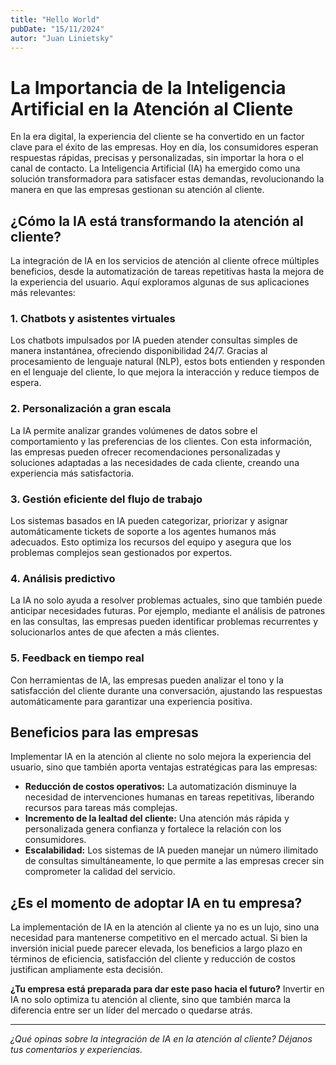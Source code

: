 ```yaml
---
title: "Hello World"
pubDate: "15/11/2024"
autor: "Juan Linietsky"
---
```

# La Importancia de la Inteligencia Artificial en la Atención al Cliente

En la era digital, la experiencia del cliente se ha convertido en un factor clave para el éxito de las empresas. Hoy en día, los consumidores esperan respuestas rápidas, precisas y personalizadas, sin importar la hora o el canal de contacto. La Inteligencia Artificial (IA) ha emergido como una solución transformadora para satisfacer estas demandas, revolucionando la manera en que las empresas gestionan su atención al cliente.

## ¿Cómo la IA está transformando la atención al cliente?

La integración de IA en los servicios de atención al cliente ofrece múltiples beneficios, desde la automatización de tareas repetitivas hasta la mejora de la experiencia del usuario. Aquí exploramos algunas de sus aplicaciones más relevantes:

### 1. **Chatbots y asistentes virtuales**
Los chatbots impulsados por IA pueden atender consultas simples de manera instantánea, ofreciendo disponibilidad 24/7. Gracias al procesamiento de lenguaje natural (NLP), estos bots entienden y responden en el lenguaje del cliente, lo que mejora la interacción y reduce tiempos de espera.

### 2. **Personalización a gran escala**
La IA permite analizar grandes volúmenes de datos sobre el comportamiento y las preferencias de los clientes. Con esta información, las empresas pueden ofrecer recomendaciones personalizadas y soluciones adaptadas a las necesidades de cada cliente, creando una experiencia más satisfactoria.

### 3. **Gestión eficiente del flujo de trabajo**
Los sistemas basados en IA pueden categorizar, priorizar y asignar automáticamente tickets de soporte a los agentes humanos más adecuados. Esto optimiza los recursos del equipo y asegura que los problemas complejos sean gestionados por expertos.

### 4. **Análisis predictivo**
La IA no solo ayuda a resolver problemas actuales, sino que también puede anticipar necesidades futuras. Por ejemplo, mediante el análisis de patrones en las consultas, las empresas pueden identificar problemas recurrentes y solucionarlos antes de que afecten a más clientes.

### 5. **Feedback en tiempo real**
Con herramientas de IA, las empresas pueden analizar el tono y la satisfacción del cliente durante una conversación, ajustando las respuestas automáticamente para garantizar una experiencia positiva.

## Beneficios para las empresas

Implementar IA en la atención al cliente no solo mejora la experiencia del usuario, sino que también aporta ventajas estratégicas para las empresas:

- **Reducción de costos operativos:** La automatización disminuye la necesidad de intervenciones humanas en tareas repetitivas, liberando recursos para tareas más complejas.
- **Incremento de la lealtad del cliente:** Una atención más rápida y personalizada genera confianza y fortalece la relación con los consumidores.
- **Escalabilidad:** Los sistemas de IA pueden manejar un número ilimitado de consultas simultáneamente, lo que permite a las empresas crecer sin comprometer la calidad del servicio.

## ¿Es el momento de adoptar IA en tu empresa?

La implementación de IA en la atención al cliente ya no es un lujo, sino una necesidad para mantenerse competitivo en el mercado actual. Si bien la inversión inicial puede parecer elevada, los beneficios a largo plazo en términos de eficiencia, satisfacción del cliente y reducción de costos justifican ampliamente esta decisión.

**¿Tu empresa está preparada para dar este paso hacia el futuro?** Invertir en IA no solo optimiza tu atención al cliente, sino que también marca la diferencia entre ser un líder del mercado o quedarse atrás.

---

*¿Qué opinas sobre la integración de IA en la atención al cliente? Déjanos tus comentarios y experiencias.*
